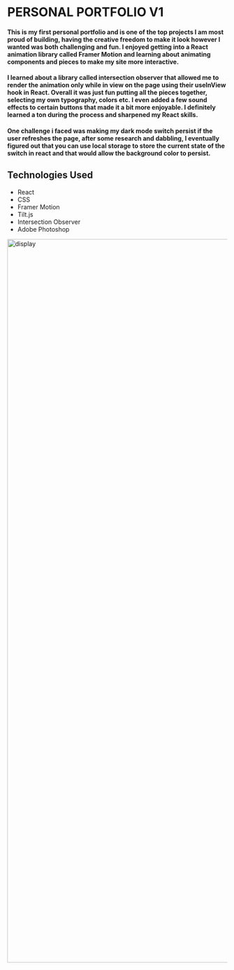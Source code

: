 # PERSONAL PORTFOLIO V1

#### This is my first personal portfolio and is one of the top projects I am most proud of building, having the creative freedom to make it look however I wanted was both challenging and fun. I enjoyed getting into a React animation library called Framer Motion and learning about animating components and pieces to make my site more interactive.
#### I learned about a library called intersection observer that allowed me to render the animation only while in view on the page using their useInView hook in React. Overall it was just fun putting all the pieces together, selecting my own typography, colors etc. I even added a few sound effects to certain buttons that made it a bit more enjoyable. I definitely learned a ton during the process and sharpened my React skills. 
#### One challenge i faced was making my dark mode switch persist if the user refreshes the page, after some research and dabbling, I eventually figured out that you can use local storage to store the current state of the switch in react and that would allow the background color to persist.

## Technologies Used

- React
- CSS
- Framer Motion
- Tilt.js
- Intersection Observer
- Adobe Photoshop

<img width="1654" alt="display" src="https://user-images.githubusercontent.com/92968661/169762989-c0e50c62-9f47-4a97-bfb2-b57cdd49a7f4.png">
